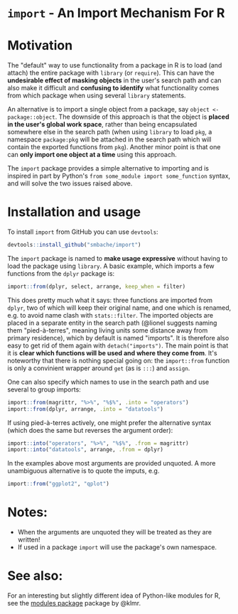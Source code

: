 # `import` - An Import Mechanism For R

# Motivation
The "default" way to use functionality from a package in R is to load (and attach) the
entire package with `library` (or `require`). This can have the **undesirable
effect of masking objects** in the user's search path and can also make it
difficult and **confusing to identify** what functionality comes from which package when using
several `library` statements.

An alternative is to import a single object from a package, say `object <-
package::object`. The downside of this approach is that the object is **placed in
the user's global work space**, rather than being encapsulated somewhere else
in the search path (when using `library` to load `pkg`, a namespace `package:pkg` 
will be attached in the search path which will contain the exported functions 
from `pkg`). Another minor point is that one can **only import one object at a 
time** using this approach.

The `import` package provides a simple alternative to importing and is inspired
in part by Python's `from some_module import some_function` syntax, and will
solve the two issues raised above.

# Installation and usage 

To install `import` from GitHub you can use `devtools`:

```R
devtools::install_github("smbache/import")
```

The `import` package is named to **make usage expressive** without having to load
the package using `library`. A basic example, which imports a few functions
from the `dplyr` package is:

```R
import::from(dplyr, select, arrange, keep_when = filter)
```

This does pretty much what it says: three functions are imported from `dplyr`,
two of which will keep their original name, and one which is renamed, e.g. to
avoid name clash with `stats::filter`. The imported objects are placed in a
separate entity in the search path (@lionel suggests naming them 
"pied-à-terres", meaning living units some distance away from primary residence), 
which by default is named "imports". It is therefore also easy to get rid of 
them again with `detach("imports")`. The main point is that it is **clear which
functions will be used and where they come from**. It's noteworthy that there 
is nothing special going on: the `import::from` function is only a convinient 
wrapper around `get` (as is `:::`) and `assign`. 


One can also specify which names to use in the search path and 
use several to group imports:

```R
import::from(magrittr, "%>%", "%$%", .into = "operators") 
import::from(dplyr, arrange, .into = "datatools")
```

If using pied-à-terres actively, one might prefer the alternative syntax 
(which does the same but reverses the argument order):

```R
import::into("operators", "%>%", "%$%", .from = magrittr)
import::into("datatools", arrange, .from = dplyr)
```

In the examples above most arguments are provided unquoted. A more unambiguous
alternative is to quote the imputs, e.g. 

```R
import::from("ggplot2", "qplot")
```

# Notes:

* When the arguments are unquoted they will be treated as they are written!
* If used in a package `import` will use the package's own namespace.

# See also:

For an interesting but slightly different idea of Python-like modules for R, see the 
[modules package](https://github.com/klmr/modules)
package by @klmr.
